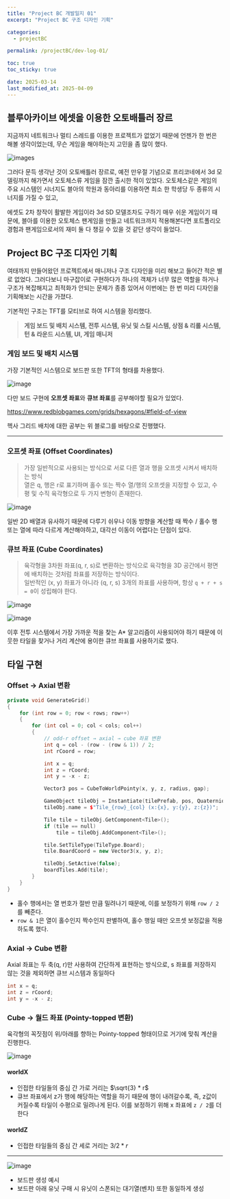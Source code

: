 ```yaml
---
title: "Project BC 개발일지 01"
excerpt: "Project BC 구조 디자인 기획"

categories:
  - projectBC

permalink: /projectBC/dev-log-01/

toc: true
toc_sticky: true

date: 2025-03-14
last_modified_at: 2025-04-09
---
```


## 블루아카이브 에셋을 이용한 오토배틀러 장르

지금까지 네트워크나 멀티 스레드를 이용한 프로젝트가 없었기 때문에 언젠가 한 번은 해볼 생각이었는데,
무슨 게임을 해야하는지 고민을 좀 많이 했다.

![images](https://github.com/user-attachments/assets/b459a6ae-ab57-4071-9bd7-ae1e31dab230)

그러다 문득 생각난 것이 오토배틀러 장르로, 예전 만우절 기념으로 프리코네에서 3d 모델링까지 해가면서 오토체스류 게임을 잠깐 출시한 적이 있었다.
오토체스같은 게임의 주요 시스템인 시너지도 블아의 학원과 동아리를 이용하면 최소 한 학생당 두 종류의 시너지를 가질 수 있고,

에셋도 2차 창작이 활발한 게임이라 3d SD 모델조차도 구하기 매우 쉬운 게임이기 때문에,
블아를 이용한 오토체스 팬게임을 만들고 네트워크까지 적용해본다면 포트폴리오 경험과 팬게임으로서의 재미 둘 다 챙길 수 있을 것 같단 생각이 들었다.


## Project BC 구조 디자인 기획

여태까지 만들어왔던 프로젝트에서 매니저나 구조 디자인을 미리 해보고 들어간 적은 별로 없었다.
그러다보니 마구잡이로 구현하다가 하나의 객체가 너무 많은 역할을 하거나 구조가 복잡해지고 최적화가 안되는 문제가 종종 있어서
이번에는 한 번 미리 디자인을 기획해보는 시간을 가졌다.

기본적인 구조는 TFT를 모티브로 하여 시스템을 정리했다.
>**게임 보드 및 배치 시스템, 전투 시스템, 유닛 및 스킬 시스템, 상점 & 리롤 시스템, 턴 & 라운드 시스템, UI, 게임 매니저**

### 게임 보드 및 배치 시스템

가장 기본적인 시스템으로 보드판 또한 TFT의 형태를 차용했다.

![image](https://github.com/user-attachments/assets/152ca986-81d7-496d-8006-f03c195bfe82)

다만 보드 구현에 **오프셋 좌표**와 **큐브 좌표**를 공부해야할 필요가 있었다.

https://www.redblobgames.com/grids/hexagons/#field-of-view

헥사 그리드 배치에 대한 공부는 위 블로그를 바탕으로 진행했다.

---

### 오프셋 좌표 (Offset Coordinates)

>가장 일반적으로 사용되는 방식으로 서로 다른 열과 행을 오프셋 시켜서 배치하는 방식 <br>
>열은 q, 행은 r로 표기하며 홀수 또는 짝수 열/행의 오프셋을 지정할 수 있고, 수평 및 수직 육각형으로 두 가지 변형이 존재한다.

![image](https://github.com/user-attachments/assets/f6a6935b-7385-45f4-b67b-debd337aa76c)

일반 2D 배열과 유사하기 때문에 다루기 쉬우나 이동 방향을 계산할 때 짝수 / 홀수 행 또는 열에 따라 다르게 계산해야하고, 대각선 이동이 어렵다는 단점이 있다.


### 큐브 좌표 (Cube Coordinates)

>육각형을 3차원 좌표(q, r, s)로 변환하는 방식으로 육각형을 3D 공간에서 평면에 배치하는 것처럼 좌표를 저장하는 방식이다. <br>
>일반적인 (x, y) 좌표가 아니라 (q, r, s) 3개의 좌표를 사용하며, 항상 `q + r + s = 0`이 성립해야 한다.

![image](https://github.com/user-attachments/assets/d266d363-5176-4c44-80bf-25d92d91249b)

![image](https://github.com/user-attachments/assets/bdaa148b-6fe2-46da-b6aa-d0d5cf6dbcb5)

이후 전투 시스템에서 가장 가까운 적을 찾는 A* 알고리즘이 사용되어야 하기 때문에 이웃한 타일을 찾거나 거리 계산에 용이한 큐브 좌표를 사용하기로 했다.


## 타일 구현

### Offset -> Axial 변환

```cpp
private void GenerateGrid()
{
    for (int row = 0; row < rows; row++)
    {
        for (int col = 0; col < cols; col++)
        {
            // odd-r offset → axial → cube 좌표 변환
            int q = col - (row - (row & 1)) / 2;
            int rCoord = row;

            int x = q;
            int z = rCoord;
            int y = -x - z;

            Vector3 pos = CubeToWorldPointy(x, y, z, radius, gap);

            GameObject tileObj = Instantiate(tilePrefab, pos, Quaternion.identity, transform);
            tileObj.name = $"Tile_{row}_{col} (x:{x}, y:{y}, z:{z})";

            Tile tile = tileObj.GetComponent<Tile>();
            if (tile == null)
                tile = tileObj.AddComponent<Tile>();

            tile.SetTileType(TileType.Board);
            tile.BoardCoord = new Vector3(x, y, z);

            tileObj.SetActive(false);
            boardTiles.Add(tile);
        }
    }
}
```

- 홀수 행에서는 열 번호가 절반 만큼 밀려나기 때문에, 이를 보정하기 위해 `row / 2`를 빼준다.
- `row & 1`은 열이 홀수인지 짝수인지 판별하여, 홀수 행일 때만 오프셋 보정값을 적용하도록 했다.

### Axial -> Cube 변환

Axial 좌표는 두 축(q, r)만 사용하여 간단하게 표현하는 방식으로, s 좌표를 저장하지 않는 것을 제외하면 큐브 시스템과 동일하다

```cpp
int x = q;
int z = rCoord;
int y = -x - z;
```

### Cube -> 월드 좌표 (Pointy-topped 변환)

육각형의 꼭짓점이 위/아래를 향하는 Pointy-topped 형태이므로 거기에 맞춰 계산을 진행한다.

![image](https://github.com/user-attachments/assets/d4501656-b603-4174-945d-f53f22f1d676)

#### worldX

- 인접한 타일들의 중심 간 가로 거리는 $\sqrt{3} * r$
- 큐브 좌표에서 z가 행에 해당하는 역할을 하기 때문에 행이 내려갈수록, 즉, z값이 커질수록 타일이 수평으로 밀려나게 된다. 이를 보정하기 위해 x 좌표에 `z / 2`를 더한다

#### worldZ

- 인접한 타일들의 중심 간 세로 거리는 $3 / 2 * r$

---

![image](https://github.com/user-attachments/assets/4d966964-1a1c-4e41-89fb-6cd21a8155eb)

- 보드판 생성 예시
- 보드판 아래 유닛 구매 시 유닛이 스폰되는 대기열(벤치) 또한 동일하게 생성
